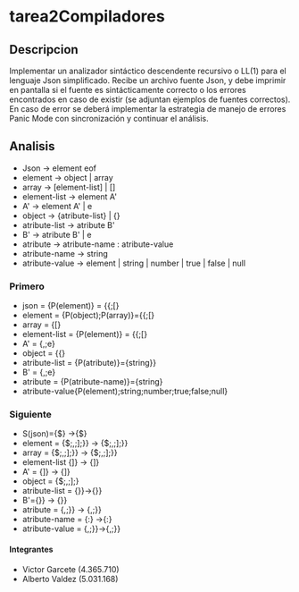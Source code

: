 # tarea2Compiladores
## Descripcion
Implementar un analizador sintáctico descendente recursivo o LL(1) para el lenguaje Json
simplificado.  Recibe un archivo fuente Json, y debe imprimir en pantalla si el fuente es
sintácticamente correcto o los errores encontrados en caso de existir (se adjuntan ejemplos
de fuentes correctos). En caso de error se deberá implementar la estrategia de manejo de
errores Panic Mode con sincronización y continuar el análisis.

## Analisis
- Json -> element eof
- element -> object | array
- array -> [element-list] | []
- element-list -> element A'
- A' -> element A' | e
- object -> {atribute-list} | {}
- atribute-list -> atribute B'
- B' -> atribute B' | e
- atribute -> atribute-name : atribute-value
- atribute-name -> string
- atribute-value -> element | string | number | true | false | null

### Primero
- json = {P(element)} = {{;[}
- element = {P(object);P(array)}={{;[}
- array = {[}
- element-list = {P(element)} = {{;[}
- A' = {,;e}
- object = {{}
- atribute-list = {P(atribute)}={string}}
- B' = {,;e}
- atribute = {P(atribute-name)}={string}
- atribute-value{P(element);string;number;true;false;null}

### Siguiente
- S(json)={$} ->{$}
- element = {$;,;];}} -> {$;,;];}}
- array = {$;,;];}} -> {$;,;];}}
- element-list {]} -> {]}
- A' = {]} -> {]}
- object = {$;,;];}
- atribute-list = {}}->{}}
- B'={}} -> {}}
- atribute = {,;}} -> {,;}}
- atribute-name = {:} ->{:}
- atribute-value = {,;}}->{,;}}



#### Integrantes 
- Victor Garcete (4.365.710)
- Alberto Valdez (5.031.168)


